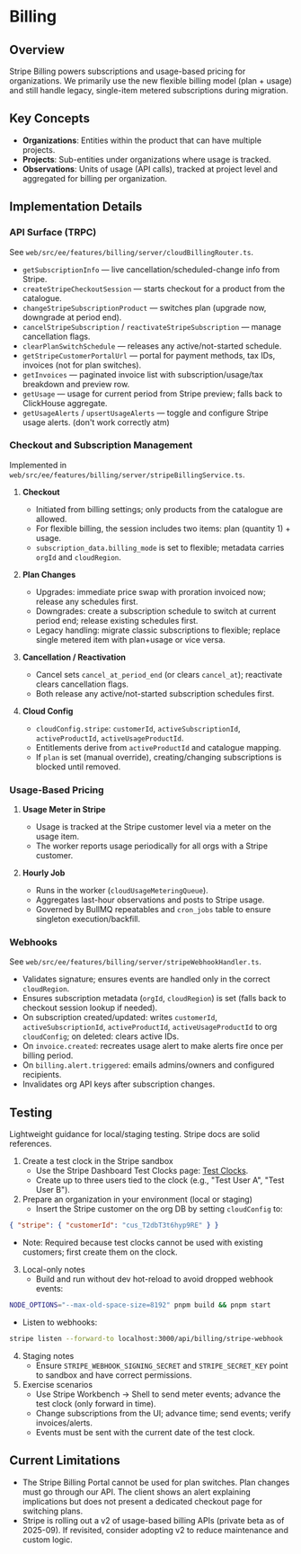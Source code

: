 # Billing

## Overview

Stripe Billing powers subscriptions and usage-based pricing for organizations. We primarily use the new flexible billing model (plan + usage) and still handle legacy, single-item metered subscriptions during migration.

## Key Concepts

- **Organizations**: Entities within the product that can have multiple projects.
- **Projects**: Sub-entities under organizations where usage is tracked.
- **Observations**: Units of usage (API calls), tracked at project level and aggregated for billing per organization.

## Implementation Details

### API Surface (TRPC)

See `web/src/ee/features/billing/server/cloudBillingRouter.ts`.

- `getSubscriptionInfo` — live cancellation/scheduled-change info from Stripe.
- `createStripeCheckoutSession` — starts checkout for a product from the catalogue.
- `changeStripeSubscriptionProduct` — switches plan (upgrade now, downgrade at period end).
- `cancelStripeSubscription` / `reactivateStripeSubscription` — manage cancellation flags.
- `clearPlanSwitchSchedule` — releases any active/not-started schedule.
- `getStripeCustomerPortalUrl` — portal for payment methods, tax IDs, invoices (not for plan switches).
- `getInvoices` — paginated invoice list with subscription/usage/tax breakdown and preview row.
- `getUsage` — usage for current period from Stripe preview; falls back to ClickHouse aggregate.
- `getUsageAlerts` / `upsertUsageAlerts` — toggle and configure Stripe usage alerts. (don't work correctly atm)

### Checkout and Subscription Management

Implemented in `web/src/ee/features/billing/server/stripeBillingService.ts`.

1. **Checkout**
   - Initiated from billing settings; only products from the catalogue are allowed.
   - For flexible billing, the session includes two items: plan (quantity 1) + usage.
   - `subscription_data.billing_mode` is set to flexible; metadata carries `orgId` and `cloudRegion`.

2. **Plan Changes**
   - Upgrades: immediate price swap with proration invoiced now; release any schedules first.
   - Downgrades: create a subscription schedule to switch at current period end; release existing schedules first.
   - Legacy handling: migrate classic subscriptions to flexible; replace single metered item with plan+usage or vice versa.

3. **Cancellation / Reactivation**
   - Cancel sets `cancel_at_period_end` (or clears `cancel_at`); reactivate clears cancellation flags.
   - Both release any active/not-started subscription schedules first.

4. **Cloud Config**
   - `cloudConfig.stripe`: `customerId`, `activeSubscriptionId`, `activeProductId`, `activeUsageProductId`.
   - Entitlements derive from `activeProductId` and catalogue mapping.
   - If `plan` is set (manual override), creating/changing subscriptions is blocked until removed.

### Usage-Based Pricing

1. **Usage Meter in Stripe**
   - Usage is tracked at the Stripe customer level via a meter on the usage item.
   - The worker reports usage periodically for all orgs with a Stripe customer.

2. **Hourly Job**
   - Runs in the worker (`cloudUsageMeteringQueue`).
   - Aggregates last-hour observations and posts to Stripe usage.
   - Governed by BullMQ repeatables and `cron_jobs` table to ensure singleton execution/backfill.

### Webhooks

See `web/src/ee/features/billing/server/stripeWebhookHandler.ts`.

- Validates signature; ensures events are handled only in the correct `cloudRegion`.
- Ensures subscription metadata (`orgId`, `cloudRegion`) is set (falls back to checkout session lookup if needed).
- On subscription created/updated: writes `customerId`, `activeSubscriptionId`, `activeProductId`, `activeUsageProductId` to org `cloudConfig`; on deleted: clears active IDs.
- On `invoice.created`: recreates usage alert to make alerts fire once per billing period.
- On `billing.alert.triggered`: emails admins/owners and configured recipients.
- Invalidates org API keys after subscription changes.

## Testing

Lightweight guidance for local/staging testing. Stripe docs are solid references.

1. Create a test clock in the Stripe sandbox
   - Use the Stripe Dashboard Test Clocks page: [Test Clocks](https://dashboard.stripe.com/test/billing/subscriptions/test-clocks/).
   - Create up to three users tied to the clock (e.g., "Test User A", "Test User B").
2. Prepare an organization in your environment (local or staging)
   - Insert the Stripe customer on the org DB by setting `cloudConfig` to:

```json
{ "stripe": { "customerId": "cus_T2dbT3t6hyp9RE" } }
```

- Note: Required because test clocks cannot be used with existing customers; first create them on the clock.

3. Local-only notes
   - Build and run without dev hot-reload to avoid dropped webhook events:

```bash
NODE_OPTIONS="--max-old-space-size=8192" pnpm build && pnpm start
```

- Listen to webhooks:

```bash
stripe listen --forward-to localhost:3000/api/billing/stripe-webhook
```

4. Staging notes
   - Ensure `STRIPE_WEBHOOK_SIGNING_SECRET` and `STRIPE_SECRET_KEY` point to sandbox and have correct permissions.
5. Exercise scenarios
   - Use Stripe Workbench → Shell to send meter events; advance the test clock (only forward in time).
   - Change subscriptions from the UI; advance time; send events; verify invoices/alerts.
   - Events must be sent with the current date of the test clock.

## Current Limitations

- The Stripe Billing Portal cannot be used for plan switches. Plan changes must go through our API. The client shows an alert explaining implications but does not present a dedicated checkout page for switching plans.
- Stripe is rolling out a v2 of usage-based billing APIs (private beta as of 2025-09). If revisited, consider adopting v2 to reduce maintenance and custom logic.
